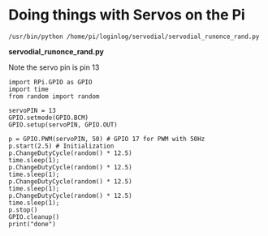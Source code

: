 # Doing things with Servos on the Pi

`/usr/bin/python /home/pi/loginlog/servodial/servodial_runonce_rand.py`

**servodial_runonce_rand.py**

Note the servo pin is pin 13

```
import RPi.GPIO as GPIO
import time
from random import random

servoPIN = 13
GPIO.setmode(GPIO.BCM)
GPIO.setup(servoPIN, GPIO.OUT)

p = GPIO.PWM(servoPIN, 50) # GPIO 17 for PWM with 50Hz
p.start(2.5) # Initialization
p.ChangeDutyCycle(random() * 12.5)
time.sleep(1);
p.ChangeDutyCycle(random() * 12.5)
time.sleep(1);
p.ChangeDutyCycle(random() * 12.5)
time.sleep(1);
p.ChangeDutyCycle(random() * 12.5)
time.sleep(1);
p.stop()
GPIO.cleanup()
print("done")
```
